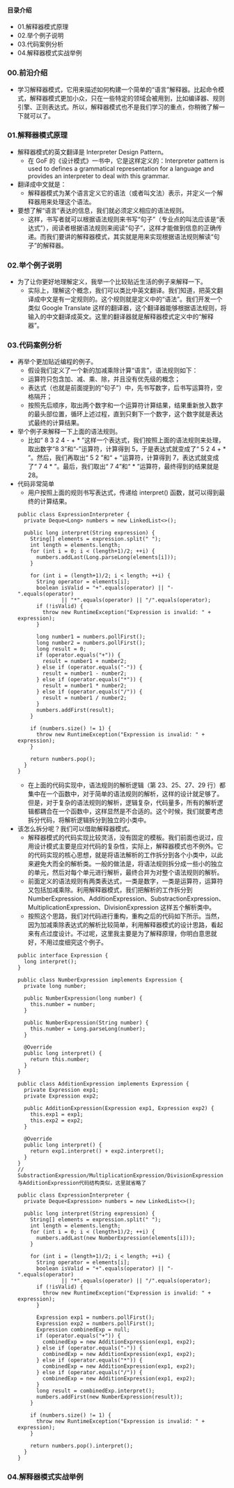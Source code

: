 #### 目录介绍
- 01.解释器模式原理
- 02.举个例子说明
- 03.代码案例分析
- 04.解释器模式实战举例




### 00.前沿介绍
- 学习解释器模式，它用来描述如何构建一个简单的“语言”解释器。比起命令模式，解释器模式更加小众，只在一些特定的领域会被用到，比如编译器、规则引擎、正则表达式。所以，解释器模式也不是我们学习的重点，你稍微了解一下就可以了。




### 01.解释器模式原理
- 解释器模式的英文翻译是 Interpreter Design Pattern。
    - 在 GoF 的《设计模式》一书中，它是这样定义的：Interpreter pattern is used to defines a grammatical representation for a language and provides an interpreter to deal with this grammar.
- 翻译成中文就是：
    - 解释器模式为某个语言定义它的语法（或者叫文法）表示，并定义一个解释器用来处理这个语法。
- 要想了解“语言”表达的信息，我们就必须定义相应的语法规则。
    - 这样，书写者就可以根据语法规则来书写“句子”（专业点的叫法应该是“表达式”），阅读者根据语法规则来阅读“句子”，这样才能做到信息的正确传递。而我们要讲的解释器模式，其实就是用来实现根据语法规则解读“句子”的解释器。


### 02.举个例子说明
- 为了让你更好地理解定义，我举一个比较贴近生活的例子来解释一下。
    - 实际上，理解这个概念，我们可以类比中英文翻译。我们知道，把英文翻译成中文是有一定规则的。这个规则就是定义中的“语法”。我们开发一个类似 Google Translate 这样的翻译器，这个翻译器能够根据语法规则，将输入的中文翻译成英文。这里的翻译器就是解释器模式定义中的“解释器”。


### 03.代码案例分析
- 再举个更加贴近编程的例子。
    - 假设我们定义了一个新的加减乘除计算“语言”，语法规则如下：
    - 运算符只包含加、减、乘、除，并且没有优先级的概念；
    - 表达式（也就是前面提到的“句子”）中，先书写数字，后书写运算符，空格隔开；
    - 按照先后顺序，取出两个数字和一个运算符计算结果，结果重新放入数字的最头部位置，循环上述过程，直到只剩下一个数字，这个数字就是表达式最终的计算结果。
- 举个例子来解释一下上面的语法规则。
    - 比如“ 8 3 2 4 - + * ”这样一个表达式，我们按照上面的语法规则来处理，取出数字“8 3”和“-”运算符，计算得到 5，于是表达式就变成了“ 5 2 4 + * ”。然后，我们再取出“ 5 2 ”和“ + ”运算符，计算得到 7，表达式就变成了“ 7 4 * ”。最后，我们取出“ 7 4”和“ * ”运算符，最终得到的结果就是 28。
- 代码非常简单
    - 用户按照上面的规则书写表达式，传递给 interpret() 函数，就可以得到最终的计算结果。
    ```
    public class ExpressionInterpreter {
      private Deque<Long> numbers = new LinkedList<>();
    
      public long interpret(String expression) {
        String[] elements = expression.split(" ");
        int length = elements.length;
        for (int i = 0; i < (length+1)/2; ++i) {
          numbers.addLast(Long.parseLong(elements[i]));
        }
    
        for (int i = (length+1)/2; i < length; ++i) {
          String operator = elements[i];
          boolean isValid = "+".equals(operator) || "-".equals(operator)
                  || "*".equals(operator) || "/".equals(operator);
          if (!isValid) {
            throw new RuntimeException("Expression is invalid: " + expression);
          }
    
          long number1 = numbers.pollFirst();
          long number2 = numbers.pollFirst();
          long result = 0;
          if (operator.equals("+")) {
            result = number1 + number2;
          } else if (operator.equals("-")) {
            result = number1 - number2;
          } else if (operator.equals("*")) {
            result = number1 * number2;
          } else if (operator.equals("/")) {
            result = number1 / number2;
          }
          numbers.addFirst(result);
        }
    
        if (numbers.size() != 1) {
          throw new RuntimeException("Expression is invalid: " + expression);
        }
    
        return numbers.pop();
      }
    }
    ```
    - 在上面的代码实现中，语法规则的解析逻辑（第 23、25、27、29 行）都集中在一个函数中，对于简单的语法规则的解析，这样的设计就足够了。但是，对于复杂的语法规则的解析，逻辑复杂，代码量多，所有的解析逻辑都耦合在一个函数中，这样显然是不合适的。这个时候，我们就要考虑拆分代码，将解析逻辑拆分到独立的小类中。
- 该怎么拆分呢？我们可以借助解释器模式。
    - 解释器模式的代码实现比较灵活，没有固定的模板。我们前面也说过，应用设计模式主要是应对代码的复杂性，实际上，解释器模式也不例外。它的代码实现的核心思想，就是将语法解析的工作拆分到各个小类中，以此来避免大而全的解析类。一般的做法是，将语法规则拆分成一些小的独立的单元，然后对每个单元进行解析，最终合并为对整个语法规则的解析。
    - 前面定义的语法规则有两类表达式，一类是数字，一类是运算符，运算符又包括加减乘除。利用解释器模式，我们把解析的工作拆分到 NumberExpression、AdditionExpression、SubstractionExpression、MultiplicationExpression、DivisionExpression 这样五个解析类中。
    - 按照这个思路，我们对代码进行重构，重构之后的代码如下所示。当然，因为加减乘除表达式的解析比较简单，利用解释器模式的设计思路，看起来有点过度设计。不过呢，这里我主要是为了解释原理，你明白意思就好，不用过度细究这个例子。
    ```
    public interface Expression {
      long interpret();
    }
    
    public class NumberExpression implements Expression {
      private long number;
    
      public NumberExpression(long number) {
        this.number = number;
      }
    
      public NumberExpression(String number) {
        this.number = Long.parseLong(number);
      }
    
      @Override
      public long interpret() {
        return this.number;
      }
    }
    
    public class AdditionExpression implements Expression {
      private Expression exp1;
      private Expression exp2;
    
      public AdditionExpression(Expression exp1, Expression exp2) {
        this.exp1 = exp1;
        this.exp2 = exp2;
      }
    
      @Override
      public long interpret() {
        return exp1.interpret() + exp2.interpret();
      }
    }
    // SubstractionExpression/MultiplicationExpression/DivisionExpression与AdditionExpression代码结构类似，这里就省略了
    
    public class ExpressionInterpreter {
      private Deque<Expression> numbers = new LinkedList<>();
    
      public long interpret(String expression) {
        String[] elements = expression.split(" ");
        int length = elements.length;
        for (int i = 0; i < (length+1)/2; ++i) {
          numbers.addLast(new NumberExpression(elements[i]));
        }
    
        for (int i = (length+1)/2; i < length; ++i) {
          String operator = elements[i];
          boolean isValid = "+".equals(operator) || "-".equals(operator)
                  || "*".equals(operator) || "/".equals(operator);
          if (!isValid) {
            throw new RuntimeException("Expression is invalid: " + expression);
          }
    
          Expression exp1 = numbers.pollFirst();
          Expression exp2 = numbers.pollFirst();
          Expression combinedExp = null;
          if (operator.equals("+")) {
            combinedExp = new AdditionExpression(exp1, exp2);
          } else if (operator.equals("-")) {
            combinedExp = new AdditionExpression(exp1, exp2);
          } else if (operator.equals("*")) {
            combinedExp = new AdditionExpression(exp1, exp2);
          } else if (operator.equals("/")) {
            combinedExp = new AdditionExpression(exp1, exp2);
          }
          long result = combinedExp.interpret();
          numbers.addFirst(new NumberExpression(result));
        }
    
        if (numbers.size() != 1) {
          throw new RuntimeException("Expression is invalid: " + expression);
        }
    
        return numbers.pop().interpret();
      }
    }
    ```


### 04.解释器模式实战举例
























